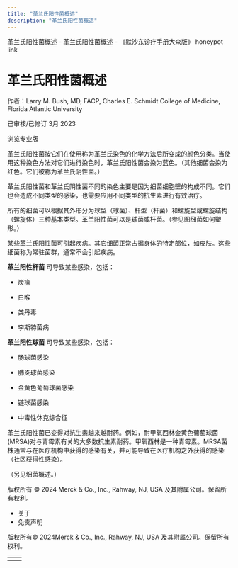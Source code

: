 ```yaml
---
title: "革兰氏阳性菌概述"
description: "革兰氏阳性菌概述"
---
```


﻿革兰氏阳性菌概述 \- 革兰氏阳性菌概述 \- 《默沙东诊疗手册大众版》 honeypot link

# 革兰氏阳性菌概述

作者：Larry M. Bush, MD, FACP, Charles E. Schmidt College of Medicine, Florida Atlantic
University

已审核/已修订 3月 2023

浏览专业版

革兰氏阳性菌按它们在使用称为革兰氏染色的化学方法后所变成的颜色分类。当使用这种染色方法对它们进行染色时，革兰氏阳性菌会染为蓝色。（其他细菌会染为红色。它们被称为革兰氏阴性菌。）

革兰氏阳性菌和革兰氏阴性菌不同的染色主要是因为细菌细胞壁的构成不同。它们也会造成不同类型的感染，也需要应用不同类型的抗生素进行有效治疗。

所有的细菌可以根据其外形分为球型（球菌）、杆型（杆菌）和螺旋型或螺旋结构（螺旋体）三种基本类型。革兰阳性菌可以是球菌或杆菌。（参见图细菌如何塑形。）

某些革兰氏阳性菌可引起疾病。其它细菌正常占据身体的特定部位，如皮肤。这些细菌称为常驻菌群，通常不会引起疾病。

**革兰阳性杆菌** 可导致某些感染，包括：

- 炭疽

- 白喉

- 类丹毒

- 李斯特菌病


**革兰阳性球菌** 可导致某些感染，包括：

- 肠球菌感染

- 肺炎球菌感染

- 金黄色葡萄球菌感染

- 链球菌感染

- 中毒性休克综合征


革兰氏阳性菌已变得对抗生素越来越耐药。例如，耐甲氧西林金黄色葡萄球菌(MRSA)对与青霉素有关的大多数抗生素耐药。甲氧西林是一种青霉素。MRSA菌株通常与在医疗机构中获得的感染有关，并可能导致在医疗机构之外获得的感染（社区获得性感染）。

（另见细菌概述。）



版权所有 © 2024
Merck & Co., Inc., Rahway, NJ, USA 及其附属公司。保留所有权利。

- 关于
- 免责声明

版权所有© 2024Merck & Co., Inc., Rahway, NJ, USA 及其附属公司。保留所有权利。

|     |     |
| --- | --- |
|  |  |